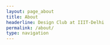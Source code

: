 ```yaml
---
layout: page_about
title: About
headerline: Design Club at IIIT-Delhi
permalink: /about/
type: navigation
---
```

